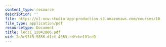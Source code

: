 ```yaml
---
content_type: resource
description: ''
file: https://ol-ocw-studio-app-production.s3.amazonaws.com/courses/10-569-synthesis-of-polymers-fall-2006/2a3c93f35856d1cf4063cdfebe101cd9_lec31_12042006.pdf
file_type: application/pdf
resourcetype: Document
title: lec31_12042006.pdf
uid: 2a3c93f3-5856-d1cf-4063-cdfebe101cd9
---
```

